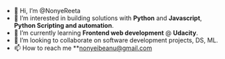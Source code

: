 - 👋 Hi, I’m @NonyeReeta
- 👀 I’m interested in building solutions with **Python** and **Javascript**, **Python Scripting and automation**.
- 🌱 I’m currently learning **Frontend web development** @ **Udacity**.
- 💞️ I’m looking to collaborate on software development projects, DS, ML.
- 📫 How to reach me **nonyeibeanu@gmail.com

<!---
NonyeReeta/NonyeReeta is a ✨ special ✨ repository because its `README.md` (this file) appears on your GitHub profile.
You can click the Preview link to take a look at your changes.
--->
